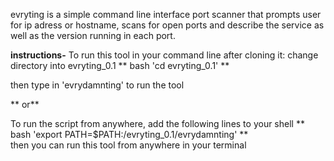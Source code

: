 evryting is a simple command line interface port scanner that prompts user for ip adress or hostname, scans for open ports and describe the service as well as the version running in each port.

**instructions-**
  To run this tool in your command line after cloning it:  change directory into evryting_0.1 
   ** bash
    'cd evryting_0.1'      **
  
  then type in 'evrydamnting' to run the tool

   ** or**

To run the script from anywhere, add the following lines to your shell 
 ** bash 
  'export PATH=$PATH:/evryting_0.1/evrydamnting' **             
then you can run this tool from anywhere in your terminal

